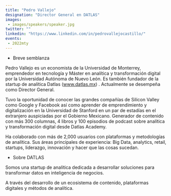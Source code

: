 ```yaml
---
title: "Pedro Vallejo"
designation: "Director General en DATLAS"
images:
 - images/speakers/speaker.jpg
twitter: ""
linkedin: "https://www.linkedin.com/in/pedrovallejocastillo/"
events:
 - 2022mty
---
```


 - Breve semblanza

Pedro Vallejo es un economista de la Universidad de Monterrey, emprendedor en tecnología y Máster en analítica y transformación digital por la Universidad Autónoma de Nuevo León. Es también fundador de la startup de analítica  Datlas (www.datlas.mx) . Actualmente se desempeña como Director General.

Tuvo la oportunidad de conocer las grandes compañías de Silicon Valley como Google y Facebook así como aprender de emprendimiento y digitalización en la Universidad de Stanford  en un par de estadías en el extranjero auspiciadas por el Gobierno Mexicano.
Generador de contenido con más 300 columnas, 4 libros y 100 episodios de podcast sobre analítica y transformación digital desde Datlas Academy.

Ha colaborado con más de 2,000 usuarios con plataformas y metodologías  de analítica. Sus áreas principales de experiencia: Big Data, analytics, retail, startups, liderazgo, innovación y hacer que las cosas sucedan.

- Sobre DATLAS

Somos una startup de analítica dedicada a desarrollar soluciones para transformar datos en inteligencia de negocios.

A través del desarrollo de un ecosistema de contenido, plataformas digitales y métodos de analítica.